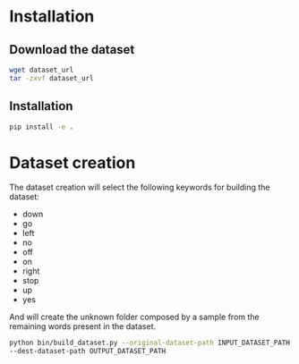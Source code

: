 # Installation


## Download the dataset
```bash
wget dataset_url
tar -zxvf dataset_url
```

## Installation

```bash
pip install -e .
```

# Dataset creation
The dataset creation will select the following keywords for building the dataset:

* down
* go
* left
* no
* off
* on
* right
* stop 
* up 
* yes

And will create the unknown folder composed by a sample from the remaining words present in the dataset.

```bash
python bin/build_dataset.py --original-dataset-path INPUT_DATASET_PATH \
--dest-dataset-path OUTPUT_DATASET_PATH
```    
